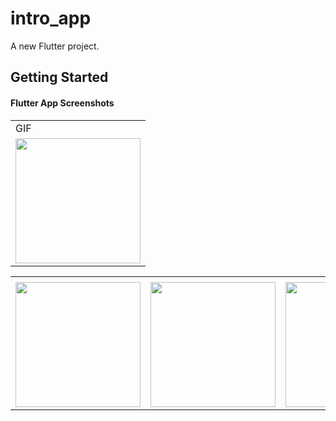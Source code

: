 # intro_app

A new Flutter project.

## Getting Started


#### Flutter App Screenshots

<table>
  <tr>
    <td>GIF</td>
     </tr>
  <tr>
    <td><img src="https://user-images.githubusercontent.com/121105558/211182502-c55a1689-efc4-4907-90a5-0b90033db3fb.gif" style="width:200px;"></td>
</tr>
  

<table>
  <tr>
    <td></td>
     </tr>
  <tr>
    <td><img src="https://user-images.githubusercontent.com/121105558/211182140-28bf919d-af33-4642-9bd2-81885e0c02ce.jpeg" style="width:200px;"></td>
    <td><img src="https://user-images.githubusercontent.com/121105558/211182142-436c4806-7d19-4de7-97d8-79301bf9295a.jpeg" style="width:200px;"></td>
    <td><img src="https://user-images.githubusercontent.com/121105558/211182146-a5058310-e322-4752-bebc-ad2811818933.jpeg" style="width:200px;"></td>
    <td><img src="https://user-images.githubusercontent.com/121105558/211182204-21371362-e840-44c0-983a-942c038270df.jpeg" style="width:200px;"></td>
    </tr>



